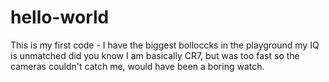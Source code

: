 # hello-world
This is my first code - I have the biggest bolloccks in the playground
my IQ is unmatched
did you know I am basically CR7, but was too fast so the cameras couldn't catch me, would have been a boring watch.
